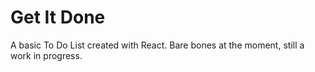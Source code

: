 # Get It Done
A basic To Do List created with React. Bare bones at the moment, still a work in progress.
